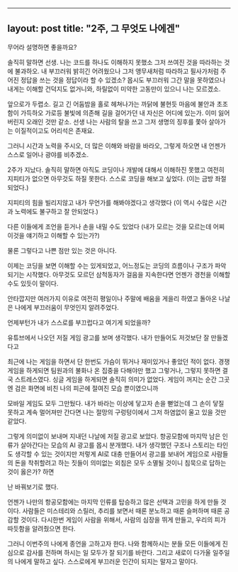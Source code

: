 
---
layout: post
title: "2주, 그 무엇도 나에겐"
---

무어라 설명하면 좋을까요?

솔직히 말하면 선생. 나는 코드를 하나도 이해하지 못했소 그저 쓰여진 것을 따라하는 것에 불과하오.
내 부끄러워 밝히긴 어려웠으나 그저 앵무새처럼 따라하고 필사가처럼 주어진 정답을 쓰는 것을 정답이라 할 수 있겠소?
몹시도 부끄러워 그간 말을 못하였으나 내게는 이해할 건덕지도 없거니와, 하릴없이 미약한 고동만이 있으니 나는 모르겠소.

앞으로가 두렵소. 길고 긴 어둠밤을 홀로 헤쳐나가는 까닭에 불현듯 마음에 불안과 초조함이 가득하오
가로등 불빛에 의존해 길을 걸어가던 내 자신은 어디에 있는가. 이미 잃어버린지 오래인 것만 같소.
선생 나는 사람의 탈을 쓰고 그저 생명의 징후를 쫓아 살아가는 이질적이고도 어리석은 존재요.

그러니 시간과 노력을 주시오, 더 많은 이해와 바람을 바라오, 그렇게 하오면 내 언젠가 스스로 일어나 광야를 비추겠소.

2주가 지났다.
솔직히 말하면 아직도 코딩이나 개발에 대해서 이해하진 못했고 여전히 지피티가 없으면 아무것도 하질 못한다.
스스로 코딩을 해보고 싶었다.
(이는 금방 좌절되었다.)

지피티의 힘을 빌리지않고 내가 무언가를 해봐야겠다고 생각했다
(이 역시 수많은 시간과 노력에도 불구하고 잘 안되었다.)

다른 이들에게 조언을 듣거나 손을 내밀 수도 있었다
(내가 모르는 것을 모르는데 어찌 이것을 얘기하고 이해할 수 있는가?)

물론 그렇다고 나쁜 점만 있는 것은 아니다.

이제는 코딩을 보면 이해할 수는 있게되었고, 어느정도는 코딩의 흐름이나 구조가 파악되기는 시작했다.
아무것도 모르던 삼척동자가 걸음을 지속한다면 언젠가 경천을 이해할 수도 있듯이 말이다.

안타깝지만 여러가지 이유로 여전히 평일이나 주말에 배움을 게을리 하였고
돌아온 나날은 나에게 부끄러움이 무엇인지 알려주었다.

언제부턴가 내가 스스로를 부끄럽다고 여기게 되었을까?

유튜브에서 나오던 저질 게임 광고를 보며 생각했다.
내가 만들어도 저것보단 잘 만들겠다고

최근에 나는 게임을 하면서 단 한번도 가슴이 뛰거나 재미있거나 좋았던 적이 없다.
경쟁 게임을 하게되면 팀원과의 불화나 온 집중을 다해야만 했고 그렇거나, 그렇지 못하면 결국 스트레스였다.
싱글 게임을 하게되면 솔직히 의미가 없었다. 게임이 꺼지는 순간 그곳엔 검은 화면에 비친 나의 피곤에 절여진 모습 뿐이였으니까

모바일 게임도 모두 그만뒀다.
내가 바라는 이상에 닿고자 손을 뻗었는데
그 손이 닿질 못하고 계속 멀어져만 간다면
나는 절망의 구렁텅이에서 그저 하염없이 울고 있을 것만 같았다.

그렇게 의미없이 보내며 지내던 나날에 저질 광고로 보았다.
항공모함에 마지막 남은 인류가 살아간다는 모습의 AI 광고를
몹시 분개했다.
내가 생각했던 구조나 스토리는 타인도 생각할 수 있는 것이지만
저렇게 AI로 대충 만들어서 광고를 보내어 게임으로 사람들의 돈을 착취할려고 하는 짓들이
의미없는 외침은 모두 소멸될 것이니 침묵으로 답하는 것이 옳은가? 하면

난 바꿔보기로 했다.

언젠가 나만의 항공모함에는 마지막 인류를 탑승하고 많은 선택과 고민을 하게 만들 것이다.
사람들은 미스테리와 스릴러, 추리를 보면서 때론 분노하고 때론 슬퍼하며 때론 공감할 것이다.
다시한번 게임이 사람을 위해서, 사람의 심장을 뛰게 만들고, 우리의 피가 따듯함을 알려줬으면 한다.

그러니 이번주의 나에게 종언을 고하고자 한다.
나와 함께하시는 분들 모든 이들에게 진심으로 감사를 전하며 하시는 일 모두가 잘 되기를 바란다.
그리고 새로이 다가올 일주일의 나에게 말하고 싶다.
스스로에게 부끄러운 인간이 되지는 말자고 말이다.

